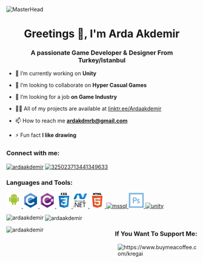 ![MasterHead](https://64.media.tumblr.com/ba114d240ed9d19e927a725cc599b038/tumblr_o8ol0qfp3d1r4gsiio1_1280.gifv)
<h1 align="center">Greetings 👋, I'm Arda Akdemir</h1>
<h3 align="center">A passionate Game Developer & Designer From Turkey/Istanbul</h3>

- 🔭 I’m currently working on **Unity**

- 👯 I’m looking to collaborate on **Hyper Casual Games**

- 🤝 I’m looking for a job **on Game Industry**

- 👨‍💻 All of my projects are available at [linktr.ee/Ardaakdemir](linktr.ee/Ardaakdemir)

- 📫 How to reach me **ardakdmrb@gmail.com**

- ⚡ Fun fact **I like drawing**

<h3 align="left">Connect with me:</h3>
<p align="left">
<a href="https://linkedin.com/in/ardaakdemir" target="blank"><img align="center" src="https://raw.githubusercontent.com/rahuldkjain/github-profile-readme-generator/master/src/images/icons/Social/linked-in-alt.svg" alt="ardaakdemir" height="30" width="40" /></a>
<a href="https://discord.gg/325023713441349633" target="blank"><img align="center" src="https://raw.githubusercontent.com/rahuldkjain/github-profile-readme-generator/master/src/images/icons/Social/discord.svg" alt="325023713441349633" height="30" width="40" /></a>
</p>

<h3 align="left">Languages and Tools:</h3>
<p align="left"> <a href="https://developer.android.com" target="_blank" rel="noreferrer"> <img src="https://raw.githubusercontent.com/devicons/devicon/master/icons/android/android-original-wordmark.svg" alt="android" width="40" height="40"/> </a> <a href="https://www.cprogramming.com/" target="_blank" rel="noreferrer"> <img src="https://raw.githubusercontent.com/devicons/devicon/master/icons/c/c-original.svg" alt="c" width="40" height="40"/> </a> <a href="https://www.w3schools.com/cs/" target="_blank" rel="noreferrer"> <img src="https://raw.githubusercontent.com/devicons/devicon/master/icons/csharp/csharp-original.svg" alt="csharp" width="40" height="40"/> </a> <a href="https://www.w3schools.com/css/" target="_blank" rel="noreferrer"> <img src="https://raw.githubusercontent.com/devicons/devicon/master/icons/css3/css3-original-wordmark.svg" alt="css3" width="40" height="40"/> </a> <a href="https://dotnet.microsoft.com/" target="_blank" rel="noreferrer"> <img src="https://raw.githubusercontent.com/devicons/devicon/master/icons/dot-net/dot-net-original-wordmark.svg" alt="dotnet" width="40" height="40"/> </a> <a href="https://www.w3.org/html/" target="_blank" rel="noreferrer"> <img src="https://raw.githubusercontent.com/devicons/devicon/master/icons/html5/html5-original-wordmark.svg" alt="html5" width="40" height="40"/> </a> <a href="https://www.microsoft.com/en-us/sql-server" target="_blank" rel="noreferrer"> <img src="https://www.svgrepo.com/show/303229/microsoft-sql-server-logo.svg" alt="mssql" width="40" height="40"/> </a> <a href="https://www.photoshop.com/en" target="_blank" rel="noreferrer"> <img src="https://raw.githubusercontent.com/devicons/devicon/master/icons/photoshop/photoshop-line.svg" alt="photoshop" width="40" height="40"/> </a> <a href="https://unity.com/" target="_blank" rel="noreferrer"> <img src="https://www.vectorlogo.zone/logos/unity3d/unity3d-icon.svg" alt="unity" width="40" height="40"/> </a> </p>

<p><img align="left" src="https://github-readme-streak-stats.herokuapp.com/?user=ardaakdemir&" alt="ardaakdemir" /></p>

<p>&nbsp;<img align="center" src="https://github-readme-stats.vercel.app/api?username=ardaakdemir&show_icons=true&locale=en" alt="ardaakdemir" /></p>

<p><img align="left" src="https://github-readme-stats.vercel.app/api/top-langs?username=ardaakdemir&show_icons=true&locale=en&layout=compact" alt="ardaakdemir" /></p>

<h3 align="right">If You Want To Support Me:</h3>
<p><a href="https://www.buymeacoffee.com/https://www.buymeacoffee.com/kregai"> <img align="right" src="https://cdn.buymeacoffee.com/buttons/v2/default-yellow.png" height="50" width="210" alt="https://www.buymeacoffee.com/kregai" /></a></p><br><br>
